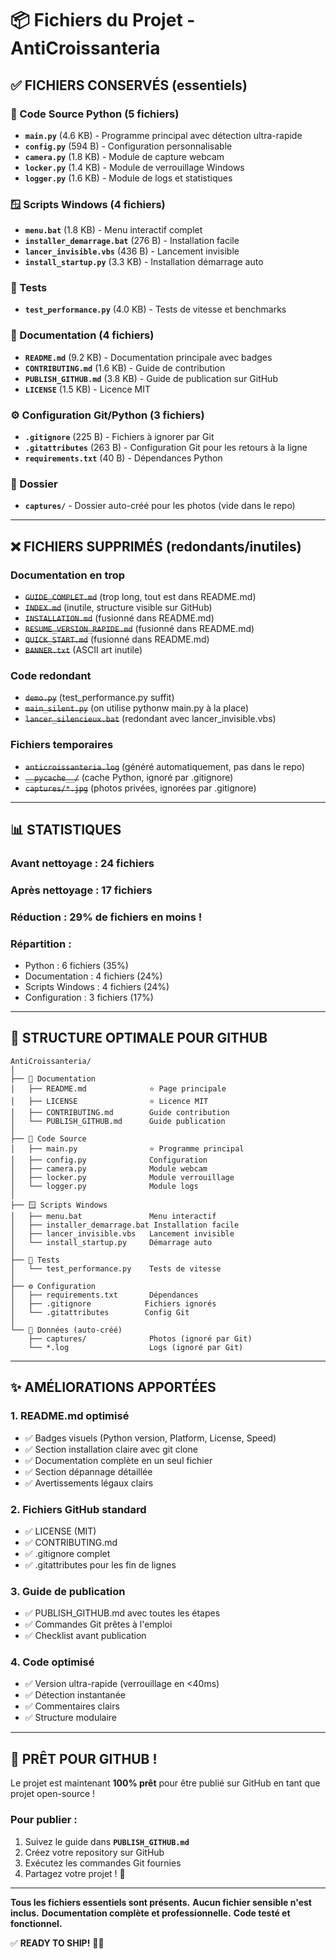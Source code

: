 # 📦 Fichiers du Projet - AntiCroissanteria

## ✅ FICHIERS CONSERVÉS (essentiels)

### 🐍 Code Source Python (5 fichiers)

- **`main.py`** (4.6 KB) - Programme principal avec détection ultra-rapide
- **`config.py`** (594 B) - Configuration personnalisable
- **`camera.py`** (1.8 KB) - Module de capture webcam
- **`locker.py`** (1.4 KB) - Module de verrouillage Windows
- **`logger.py`** (1.6 KB) - Module de logs et statistiques

### 🪟 Scripts Windows (4 fichiers)

- **`menu.bat`** (1.8 KB) - Menu interactif complet
- **`installer_demarrage.bat`** (276 B) - Installation facile
- **`lancer_invisible.vbs`** (436 B) - Lancement invisible
- **`install_startup.py`** (3.3 KB) - Installation démarrage auto

### 🧪 Tests

- **`test_performance.py`** (4.0 KB) - Tests de vitesse et benchmarks

### 📖 Documentation (4 fichiers)

- **`README.md`** (9.2 KB) - Documentation principale avec badges
- **`CONTRIBUTING.md`** (1.6 KB) - Guide de contribution
- **`PUBLISH_GITHUB.md`** (3.8 KB) - Guide de publication sur GitHub
- **`LICENSE`** (1.5 KB) - Licence MIT

### ⚙️ Configuration Git/Python (3 fichiers)

- **`.gitignore`** (225 B) - Fichiers à ignorer par Git
- **`.gitattributes`** (263 B) - Configuration Git pour les retours à la ligne
- **`requirements.txt`** (40 B) - Dépendances Python

### 📁 Dossier

- **`captures/`** - Dossier auto-créé pour les photos (vide dans le repo)

---

## ❌ FICHIERS SUPPRIMÉS (redondants/inutiles)

### Documentation en trop

- ~~`GUIDE_COMPLET.md`~~ (trop long, tout est dans README.md)
- ~~`INDEX.md`~~ (inutile, structure visible sur GitHub)
- ~~`INSTALLATION.md`~~ (fusionné dans README.md)
- ~~`RESUME_VERSION_RAPIDE.md`~~ (fusionné dans README.md)
- ~~`QUICK_START.md`~~ (fusionné dans README.md)
- ~~`BANNER.txt`~~ (ASCII art inutile)

### Code redondant

- ~~`demo.py`~~ (test_performance.py suffit)
- ~~`main_silent.py`~~ (on utilise pythonw main.py à la place)
- ~~`lancer_silencieux.bat`~~ (redondant avec lancer_invisible.vbs)

### Fichiers temporaires

- ~~`anticroissanteria.log`~~ (généré automatiquement, pas dans le repo)
- ~~`__pycache__/`~~ (cache Python, ignoré par .gitignore)
- ~~`captures/*.jpg`~~ (photos privées, ignorées par .gitignore)

---

## 📊 STATISTIQUES

### Avant nettoyage : 24 fichiers

### Après nettoyage : 17 fichiers

### **Réduction : 29% de fichiers en moins !**

### Répartition :

- Python : 6 fichiers (35%)
- Documentation : 4 fichiers (24%)
- Scripts Windows : 4 fichiers (24%)
- Configuration : 3 fichiers (17%)

---

## 🎯 STRUCTURE OPTIMALE POUR GITHUB

```
AntiCroissanteria/
│
├── 📖 Documentation
│   ├── README.md              ⭐ Page principale
│   ├── LICENSE                ⭐ Licence MIT
│   ├── CONTRIBUTING.md        Guide contribution
│   └── PUBLISH_GITHUB.md      Guide publication
│
├── 🐍 Code Source
│   ├── main.py                ⭐ Programme principal
│   ├── config.py              Configuration
│   ├── camera.py              Module webcam
│   ├── locker.py              Module verrouillage
│   └── logger.py              Module logs
│
├── 🪟 Scripts Windows
│   ├── menu.bat               Menu interactif
│   ├── installer_demarrage.bat Installation facile
│   ├── lancer_invisible.vbs   Lancement invisible
│   └── install_startup.py     Démarrage auto
│
├── 🧪 Tests
│   └── test_performance.py    Tests de vitesse
│
├── ⚙️ Configuration
│   ├── requirements.txt       Dépendances
│   ├── .gitignore            Fichiers ignorés
│   └── .gitattributes        Config Git
│
└── 📁 Données (auto-créé)
    ├── captures/              Photos (ignoré par Git)
    └── *.log                  Logs (ignoré par Git)
```

---

## ✨ AMÉLIORATIONS APPORTÉES

### 1. README.md optimisé

- ✅ Badges visuels (Python version, Platform, License, Speed)
- ✅ Section installation claire avec git clone
- ✅ Documentation complète en un seul fichier
- ✅ Section dépannage détaillée
- ✅ Avertissements légaux clairs

### 2. Fichiers GitHub standard

- ✅ LICENSE (MIT)
- ✅ CONTRIBUTING.md
- ✅ .gitignore complet
- ✅ .gitattributes pour les fin de lignes

### 3. Guide de publication

- ✅ PUBLISH_GITHUB.md avec toutes les étapes
- ✅ Commandes Git prêtes à l'emploi
- ✅ Checklist avant publication

### 4. Code optimisé

- ✅ Version ultra-rapide (verrouillage en <40ms)
- ✅ Détection instantanée
- ✅ Commentaires clairs
- ✅ Structure modulaire

---

## 🚀 PRÊT POUR GITHUB !

Le projet est maintenant **100% prêt** pour être publié sur GitHub en tant que projet open-source !

### Pour publier :

1. Suivez le guide dans **`PUBLISH_GITHUB.md`**
2. Créez votre repository sur GitHub
3. Exécutez les commandes Git fournies
4. Partagez votre projet ! 🎉

---

**Tous les fichiers essentiels sont présents.**
**Aucun fichier sensible n'est inclus.**
**Documentation complète et professionnelle.**
**Code testé et fonctionnel.**

✅ **READY TO SHIP!** 🥐😈
